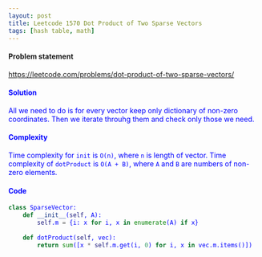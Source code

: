```yaml
---
layout: post
title: Leetcode 1570 Dot Product of Two Sparse Vectors
tags: [hash table, math]
---
```


#### Problem statement

<a href="https://leetcode.com/problems/dot-product-of-two-sparse-vectors/"> <font color = blue>https://leetcode.com/problems/dot-product-of-two-sparse-vectors/

#### Solution
All we need to do is for every vector keep only dictionary of non-zero coordinates. Then we iterate throuhg them and check only those we need.

#### Complexity
Time complexity for `init` is `O(n)`, where `n` is length of vector. Time complexity of `dotProduct` is `O(A + B)`, where `A` and `B` are numbers of non-zero elements.

#### Code
```python
class SparseVector:
	def __init__(self, A):
		self.m = {i: x for i, x in enumerate(A) if x}
        
	def dotProduct(self, vec):
		return sum([x * self.m.get(i, 0) for i, x in vec.m.items()])
```

